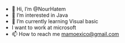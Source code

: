 - 👋 Hi, I’m @NourHatem
- 👀 I’m interested in Java
- 🌱 I’m currently learning Visual basic
- I want to work at microsoft
- 📫 How to reach me mamoexico@gmail.com

<!---
NourHatem119/NourHatem119 is a ✨ special ✨ repository because its `README.md` (this file) appears on your GitHub profile.
You can click the Preview link to take a look at your changes.
--->
